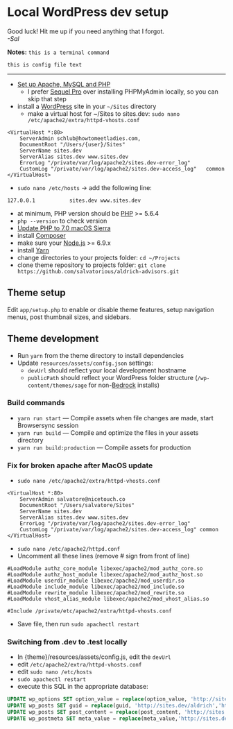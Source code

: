 # Local WordPress dev setup

Good luck! Hit me up if you need anything that I forgot.  
*-Sal*

**Notes:**
`this is a terminal command`  

```
this is config file text  
```  

---
* [Set up Apache, MySQL and PHP](https://coolestguidesontheplanet.com/get-apache-mysql-php-and-phpmyadmin-working-on-macos-sierra/)
  *  I prefer [Sequel Pro](https://www.sequelpro.com/) over installing PHPMyAdmin locally, so you can skip that step
* install a [WordPress](https://wordpress.org/) site in your `~/Sites` directory
  * make a virtual host for ~/Sites to sites.dev: `sudo nano /etc/apache2/extra/httpd-vhosts.conf`
 
```
<VirtualHost *:80>  
    ServerAdmin schlub@howtomeetladies.com,  
    DocumentRoot "/Users/{user}/Sites"  
    ServerName sites.dev  
    ServerAlias sites.dev www.sites.dev  
    ErrorLog "/private/var/log/apache2/sites.dev-error_log"  
    CustomLog "/private/var/log/apache2/sites.dev-access_log"   common
</VirtualHost>
```

  * `sudo nano /etc/hosts` -> add the following line: 

```
127.0.0.1           sites.dev www.sites.dev
```
  

*  at minimum, PHP version should be [PHP](http://php.net/manual/en/install.php) >= 5.6.4
  * `php --version` to check version
  * [Update PHP to 7.0 macOS Sierra](https://medium.com/zenchef-tech-and-product/how-to-upgrade-your-version-of-php-to-7-0-on-macos-sierra-e1bfdea55a63)
* install [Composer](https://getcomposer.org/download/)
* make sure your [Node.js](http://nodejs.org/) >= 6.9.x
* install [Yarn](https://yarnpkg.com/lang/en/docs/install/)
* change directories to your projects folder: `cd ~/Projects`
* clone theme repository to projects folder: `git clone https://github.com/salvatorious/aldrich-advisors.git`

## Theme setup

Edit `app/setup.php` to enable or disable theme features, setup navigation menus, post thumbnail sizes, and sidebars.

## Theme development

* Run `yarn` from the theme directory to install dependencies
* Update `resources/assets/config.json` settings:
  * `devUrl` should reflect your local development hostname
  * `publicPath` should reflect your WordPress folder structure (`/wp-content/themes/sage` for non-[Bedrock](https://roots.io/bedrock/) installs)

### Build commands

* `yarn run start` — Compile assets when file changes are made, start Browsersync session
* `yarn run build` — Compile and optimize the files in your assets directory
* `yarn run build:production` — Compile assets for production  


### Fix for broken apache after MacOS update

- `sudo nano /etc/apache2/extra/httpd-vhosts.conf`
```
<VirtualHost *:80>
    ServerAdmin salvatore@nicetouch.co
    DocumentRoot "/Users/salvatore/Sites"
    ServerName sites.dev
    ServerAlias sites.dev www.sites.dev
    ErrorLog "/private/var/log/apache2/sites.dev-error_log"
    CustomLog "/private/var/log/apache2/sites.dev-access_log" common
</VirtualHost>
```

- `sudo nano /etc/apache2/httpd.conf`  
- Uncomment all these lines (remove # sign from front of line)  

`#LoadModule authz_core_module libexec/apache2/mod_authz_core.so`  
`#LoadModule authz_host_module libexec/apache2/mod_authz_host.so`  
`#LoadModule userdir_module libexec/apache2/mod_userdir.so`  
`#LoadModule include_module libexec/apache2/mod_include.so`  
`#LoadModule rewrite_module libexec/apache2/mod_rewrite.so`  
`#LoadModule vhost_alias_module libexec/apache2/mod_vhost_alias.so`  

`#Include /private/etc/apache2/extra/httpd-vhosts.conf`

- Save file, then run `sudo apachectl restart`

### Switching from .dev to .test locally
- In {theme}/resources/assets/config.js, edit the `devUrl`  
- edit `/etc/apache2/extra/httpd-vhosts.conf`  
- edit `sudo nano /etc/hosts`  
- `sudo apachectl restart`  
- execute this SQL in the appropriate database:  
```sql
UPDATE wp_options SET option_value = replace(option_value, 'http://sites.dev/aldrich', 'http://sites.test/aldrich') WHERE option_name = 'home' OR option_name = 'siteurl';
UPDATE wp_posts SET guid = replace(guid, 'http://sites.dev/aldrich','http://sites.test/aldrich');
UPDATE wp_posts SET post_content = replace(post_content, 'http://sites.dev/aldrich', 'http://sites.test/aldrich');
UPDATE wp_postmeta SET meta_value = replace(meta_value,'http://sites.dev/aldrich','http://sites.test/aldrich');
```